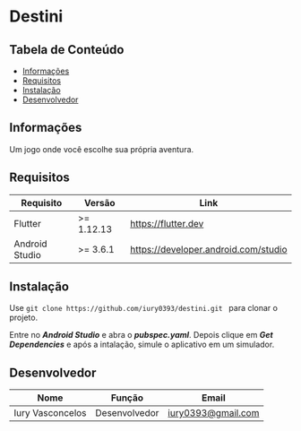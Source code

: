 # Destini

## Tabela de Conteúdo
- <a href="#informações">Informações</a>
- <a href="#requisitos">Requisitos</a>
- <a href="#instalação">Instalação</a>
- <a href="#desenvolvedor">Desenvolvedor</a>

## Informações
Um jogo onde você escolhe sua própria aventura.

## Requisitos

| Requisito | Versão | Link |
| ------ | ------ | ----- |
| Flutter | >= 1.12.13 | https://flutter.dev |
| Android Studio | >= 3.6.1 | https://developer.android.com/studio |

## Instalação

Use ```git clone https://github.com/iury0393/destini.git ``` para clonar o projeto.

Entre no ***Android Studio*** e abra o ***pubspec.yaml***.
Depois clique em ***Get Dependencies*** e após a intalação, simule o aplicativo em um simulador.


## Desenvolvedor

| Nome | Função | Email |
| ------ | ------ | ----- |
| Iury Vasconcelos | Desenvolvedor | iury0393@gmail.com |